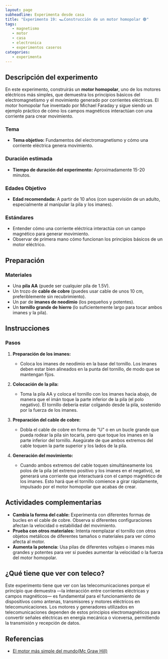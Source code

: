 ```yaml
--- 
layout: page  
subheadline: Experimenta desde casa  
title: "Experimento 19: 🏎️Construcción de un motor homopolar 🟢"  
tags:  
   - magnetismo  
   - motor
   - casa
   - electronica
   - experimentos caseros  
categories:  
   - experimenta
---
```


## Descripción del experimento

En este experimento, construirás un **motor homopolar**, uno de los motores eléctricos más simples, que demuestra los principios básicos del electromagnetismo y el movimiento generado por corrientes eléctricas. El motor homopolar fue inventado por Michael Faraday y sigue siendo un ejemplo práctico de cómo los campos magnéticos interactúan con una corriente para crear movimiento.

### Tema

- **Tema objetivo:** Fundamentos del electromagnetismo y cómo una corriente eléctrica genera movimiento.

### Duración estimada

- **Tiempo de duración del experimento:** Aproximadamente 15-20 minutos.

### Edades Objetivo

- **Edad recomendada:** A partir de 10 años (con supervisión de un adulto, especialmente al manipular la pila y los imanes).

### Estándares

- Entender cómo una corriente eléctrica interactúa con un campo magnético para generar movimiento.
- Observar de primera mano cómo funcionan los principios básicos de un motor eléctrico.


## Preparación

### Materiales

- Una **pila AA** (puede ser cualquier pila de 1.5V).
- Un trozo de **cable de cobre** (puedes usar cable de unos 10 cm, preferiblemente sin recubrimiento).
- Un par de **imanes de neodimio** (los pequeños y potentes).
- Un **tornillo grande de hierro** (lo suficientemente largo para tocar ambos imanes y la pila).


## Instrucciones

### Pasos

1. **Preparación de los imanes:**
   - Coloca los imanes de neodimio en la base del tornillo. Los imanes deben estar bien alineados en la punta del tornillo, de modo que se mantengan fijos.

2. **Colocación de la pila:**
   - Toma la pila AA y coloca el tornillo con los imanes hacia abajo, de manera que el imán toque la parte inferior de la pila (el polo negativo). El tornillo debería estar colgando desde la pila, sostenido por la fuerza de los imanes.

3. **Preparación del cable de cobre:**
   - Dobla el cable de cobre en forma de "U" o en un bucle grande que pueda rodear la pila sin tocarla, pero que toque los imanes en la parte inferior del tornillo. Asegúrate de que ambos extremos del cable toquen la parte superior y los lados de la pila.

4. **Generación del movimiento:**
   - Cuando ambos extremos del cable toquen simultáneamente los polos de la pila (el extremo positivo y los imanes en el negativo), se generará una corriente que interactuará con el campo magnético de los imanes. Esto hará que el tornillo comience a girar rápidamente, impulsado por el motor homopolar que acabas de crear.


## Actividades complementarias

- **Cambia la forma del cable:** Experimenta con diferentes formas de bucles en el cable de cobre. Observa si diferentes configuraciones afectan la velocidad o estabilidad del movimiento.
- **Prueba con otros materiales:** Intenta reemplazar el tornillo con otros objetos metálicos de diferentes tamaños o materiales para ver cómo afecta al motor.
- **Aumenta la potencia:** Usa pilas de diferentes voltajes o imanes más grandes y potentes para ver si puedes aumentar la velocidad o la fuerza del motor homopolar.

## ¿Qué tiene que ver con teleco?

Este experimento tiene que ver con las telecomunicaciones porque el principio que demuestra —la interacción entre corrientes eléctricas y campos magnéticos— es fundamental para el funcionamiento de dispositivos como antenas, transmisores y motores eléctricos en telecomunicaciones. Los motores y generadores utilizados en telecomunicaciones dependen de estos principios electromagnéticos para convertir señales eléctricas en energía mecánica o viceversa, permitiendo la transmisión y recepción de datos.

## Referencias 
- [El motor más simple del mundo(Mc Graw Hill)](https://www.mheducation.es/blog/el-motor-mas-simple-del-mundo)